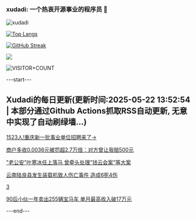 ### xudadi: 一个热衷开源事业的程序员 👋

![xudadi](https://github-readme-stats-git-masterorgs-github-readme-stats-team.vercel.app/api?username=xudadi)

[![Top Langs](https://github-readme-stats.vercel.app/api/top-langs/?username=xudadi)](https://github.com/anuraghazra/github-readme-stats)

[![GitHub Streak](https://streak-stats.demolab.com?user=xudadi&locale=zh_Hans)](https://git.io/streak-stats)

![](https://raw.githubusercontent.com/xudadi/xudadi/main/assets/github-contribution-grid-snake.svg)

![VISITOR+COUNT](https://komarev.com/ghpvc/?username=xudadi&label=VISITOR+COUNT)


---start---

## Xudadi的每日更新(更新时间:2025-05-22 13:52:54 | 本部分通过Github Actions抓取RSS自动更新, 无意中实现了自动刷绿墙...)

[1523人!重庆新一批事业单位招聘来了→](https://www.gongkaoleida.com/article/2412036)

[商户多收0.0036元被罚超2.7万倍：对方曾让我赔500元](https://m.163.com/news/article/K03QN8E60534P59R.html)

["老公安"叶寒冰任上落马 曾牵头处理"钱云会案"等大案](https://m.163.com/news/article/K056O5P70530JPVV.html)

[云南陆良县发生装载机致人伤亡事件 造成6死4伤](https://m.163.com/news/article/K03BG49A0001899O.html)

[3](https://m.163.com/touch/news/sub/domestic)

[90后小伙一年卖出255辆宝马车 单月最高收入破17万元](https://m.163.com/news/article/K01QR5Q5051492T3.html)

---end---
